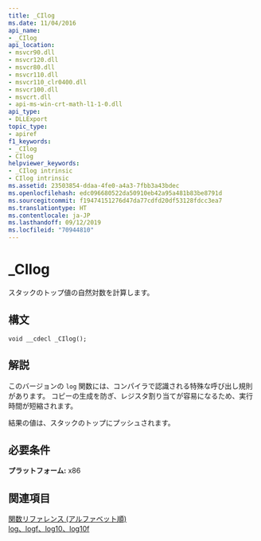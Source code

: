 ```yaml
---
title: _CIlog
ms.date: 11/04/2016
api_name:
- _CIlog
api_location:
- msvcr90.dll
- msvcr120.dll
- msvcr80.dll
- msvcr110.dll
- msvcr110_clr0400.dll
- msvcr100.dll
- msvcrt.dll
- api-ms-win-crt-math-l1-1-0.dll
api_type:
- DLLExport
topic_type:
- apiref
f1_keywords:
- _CIlog
- CIlog
helpviewer_keywords:
- _CIlog intrinsic
- CIlog intrinsic
ms.assetid: 23503854-ddaa-4fe0-a4a3-7fbb3a43bdec
ms.openlocfilehash: edc096680522da50910eb42a95a481b83be8791d
ms.sourcegitcommit: f19474151276d47da77cdfd20df53128fdcc3ea7
ms.translationtype: HT
ms.contentlocale: ja-JP
ms.lasthandoff: 09/12/2019
ms.locfileid: "70944810"
---
```

# <a name="_cilog"></a>_CIlog

スタックのトップ値の自然対数を計算します。

## <a name="syntax"></a>構文

```
void __cdecl _CIlog();
```

## <a name="remarks"></a>解説

このバージョンの `log` 関数には、コンパイラで認識される特殊な呼び出し規則があります。 コピーの生成を防ぎ、レジスタ割り当てが容易になるため、実行時間が短縮されます。

結果の値は、スタックのトップにプッシュされます。

## <a name="requirements"></a>必要条件

**プラットフォーム:** x86

## <a name="see-also"></a>関連項目

[関数リファレンス (アルファベット順)](../c-runtime-library/reference/crt-alphabetical-function-reference.md)<br/>
[log、logf、log10、log10f](../c-runtime-library/reference/log-logf-log10-log10f.md)
